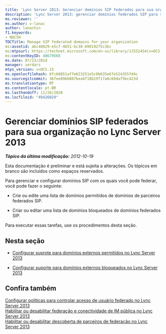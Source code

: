 ```yaml
---
title: 'Lync Server 2013: Gerenciar domínios SIP federados para sua organização'
description: 'Lync Server 2013: gerenciar domínios federados SIP para sua organização.'
ms.reviewer: ''
ms.author: v-lanac
author: lanachin
f1.keywords:
- NOCSH
TOCTitle: Manage SIP federated domains for your organization
ms:assetid: abc48829-e5cf-4651-bc38-899192f5c3bc
ms:mtpsurl: https://technet.microsoft.com/en-us/library/JJ552454(v=OCS.15)
ms:contentKeyID: 48679565
ms.date: 07/23/2014
manager: serdars
mtps_version: v=OCS.15
ms.openlocfilehash: 6fcb8851af7e623251e5c0b635e67e524355fd4c
ms.sourcegitcommit: 36fee89bb887bea4f18b19f17a8c69daf5bc423d
ms.translationtype: MT
ms.contentlocale: pt-BR
ms.lasthandoff: 11/26/2020
ms.locfileid: "49426029"
---
```

# <a name="manage-sip-federated-domains-for-your-organization-in-lync-server-2013"></a>Gerenciar domínios SIP federados para sua organização no Lync Server 2013

<div data-xmlns="http://www.w3.org/1999/xhtml">

<div class="topic" data-xmlns="http://www.w3.org/1999/xhtml" data-msxsl="urn:schemas-microsoft-com:xslt" data-cs="https://msdn.microsoft.com/">

<div data-asp="https://msdn2.microsoft.com/asp">



</div>

<div id="mainSection">

<div id="mainBody">

<span> </span>

_**Tópico da última modificação:** 2012-10-19_

Esta documentação é preliminar e está sujeita a alterações. Os tópicos em branco são incluídos como espaços reservados.

Para gerenciar e configurar domínios SIP com os quais você pode federar, você pode fazer o seguinte:

  - Crie ou edite uma lista de domínios permitidos de domínios de parceiros federados SIP.

  - Criar ou editar uma lista de domínios bloqueados de domínios federados SIP.

Para executar essas tarefas, use os procedimentos desta seção.

<div>

## <a name="in-this-section"></a>Nesta seção

  - [Configurar suprote para domínios externos permitidos no Lync Server 2013](lync-server-2013-configure-support-for-allowed-external-domains.md)

  - [Configurar suporte para domínios externos bloqueados no Lync Server 2013](lync-server-2013-configure-support-for-blocked-external-domains.md)

</div>

<div>

## <a name="see-also"></a>Confira também


[Configurar políticas para controlar acesso de usuário federado no Lync Server 2013](lync-server-2013-configure-policies-to-control-federated-user-access.md)  
[Habilitar ou desabilitar federação e conectividade de IM pública no Lync Server 2013](lync-server-2013-enable-or-disable-federation-and-public-im-connectivity.md)  
[Habilitar ou desabilitar descoberta de parceiros de federação no Lync Server 2013](lync-server-2013-enable-or-disable-discovery-of-federation-partners.md)  
  

</div>

</div>

<span> </span>

</div>

</div>

</div>

